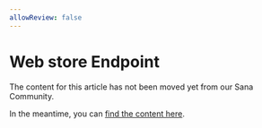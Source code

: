 ```yaml
---
allowReview: false
---
```


# Web store Endpoint

The content for this article has not been moved yet from our Sana Community.

In the meantime, you can [find the content here](https://community.sana-commerce.com/docs/SCC_Guides/Extensions/how-to/create-webstore-endpoint-extension.html).